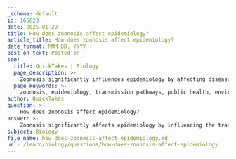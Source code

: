 ```yaml
---
_schema: default
id: 165823
date: 2025-01-29
title: How does zoonosis affect epidemiology?
article_title: How does zoonosis affect epidemiology?
date_format: MMM DD, YYYY
post_on_text: Posted on
seo:
  title: QuickTakes | Biology
  page_description: >-
    Zoonosis significantly influences epidemiology by affecting disease transmission dynamics, environmental factors, and public health strategies, necessitating a comprehensive understanding of its impact on human health.
  page_keywords: >-
    zoonosis, epidemiology, transmission pathways, public health, environmental conditions, One Health approach, political factors, preventive strategies, disease outbreaks, wildlife interactions
author: QuickTakes
question: >-
    How does zoonosis affect epidemiology?
answer: >-
    Zoonosis significantly affects epidemiology by influencing the transmission dynamics of diseases that can be transferred from animals to humans. Understanding zoonotic diseases is crucial for public health, as they can lead to outbreaks and pandemics. Here are several ways in which zoonosis impacts epidemiology:\n\n1. **Transmission Pathways**: Zoonotic diseases can be caused by various pathogens, including viruses, bacteria, parasites, and fungi. The study of these diseases requires an understanding of the specific transmission pathways from animals to humans. For example, rabies is transmitted through the bite of an infected animal, while other zoonoses may be spread through direct contact, food consumption, or vector-borne routes. Epidemiologists analyze these pathways to identify risk factors and develop preventive measures.\n\n2. **Environmental Conditions**: The occurrence of zoonotic diseases is often linked to environmental conditions. Factors such as land use, deforestation, and climate change can alter habitats and increase human-wildlife interactions, facilitating the transmission of zoonotic pathogens. For instance, deforestation can lead to increased contact between humans and wildlife, which may enhance the risk of zoonotic disease outbreaks. Epidemiological studies often incorporate environmental data to understand these dynamics.\n\n3. **Public Health Implications**: Zoonotic diseases pose significant challenges to public health systems. The interconnectedness of humans, animals, and the environment means that controlling zoonotic diseases requires a One Health approach, which integrates human, animal, and environmental health. Epidemiologists must consider the broader ecological context when assessing disease risk and implementing control measures.\n\n4. **Political and Social Factors**: Political stability and governance play a crucial role in managing zoonotic diseases. In regions with political instability, public health initiatives may be disrupted, leading to increased vulnerability to zoonotic infections. Additionally, social factors, such as community cooperation and resource allocation, are essential for effective disease control. Epidemiologists often analyze these factors to identify barriers to disease prevention and control.\n\n5. **Preventive Strategies**: Understanding zoonotic diseases allows epidemiologists to design targeted preventive strategies. For example, vaccination programs for domestic animals can reduce the risk of transmission to humans. Surveillance of wildlife populations can also help identify potential zoonotic threats before they spill over into human populations.\n\nIn summary, zoonosis affects epidemiology by shaping the transmission dynamics of diseases, influencing environmental and social factors, and necessitating integrated public health strategies. The study of zoonotic diseases is essential for understanding and mitigating their impact on human health.
subject: Biology
file_name: how-does-zoonosis-affect-epidemiology.md
url: /learn/biology/questions/how-does-zoonosis-affect-epidemiology
---
```


&nbsp;